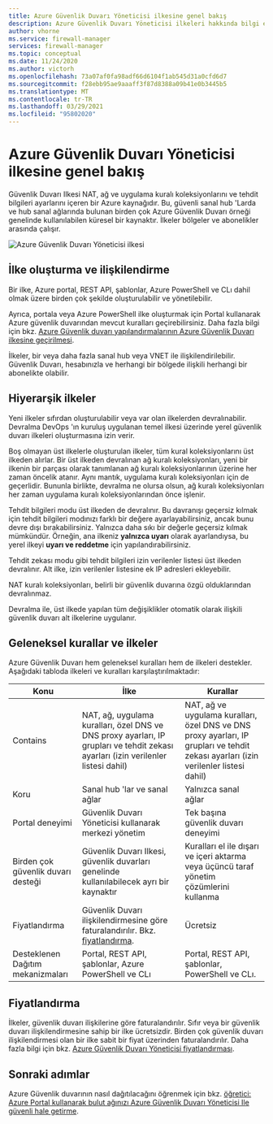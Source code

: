 ```yaml
---
title: Azure Güvenlik Duvarı Yöneticisi ilkesine genel bakış
description: Azure Güvenlik Duvarı Yöneticisi ilkeleri hakkında bilgi edinin
author: vhorne
ms.service: firewall-manager
services: firewall-manager
ms.topic: conceptual
ms.date: 11/24/2020
ms.author: victorh
ms.openlocfilehash: 73a07af0fa98adf66d6104f1ab545d31a0cfd6d7
ms.sourcegitcommit: f28ebb95ae9aaaff3f87d8388a09b41e0b3445b5
ms.translationtype: MT
ms.contentlocale: tr-TR
ms.lasthandoff: 03/29/2021
ms.locfileid: "95802020"
---
```

# <a name="azure-firewall-manager-policy-overview"></a>Azure Güvenlik Duvarı Yöneticisi ilkesine genel bakış

Güvenlik Duvarı Ilkesi NAT, ağ ve uygulama kuralı koleksiyonlarını ve tehdit bilgileri ayarlarını içeren bir Azure kaynağıdır. Bu, güvenli sanal hub 'Larda ve hub sanal ağlarında bulunan birden çok Azure Güvenlik Duvarı örneği genelinde kullanılabilen küresel bir kaynaktır. İlkeler bölgeler ve abonelikler arasında çalışır.

![Azure Güvenlik Duvarı Yöneticisi ilkesi](media/policy-overview/policy-overview.png)

## <a name="policy-creation-and-association"></a>İlke oluşturma ve ilişkilendirme

Bir ilke, Azure portal, REST API, şablonlar, Azure PowerShell ve CLı dahil olmak üzere birden çok şekilde oluşturulabilir ve yönetilebilir.

Ayrıca, portala veya Azure PowerShell ilke oluşturmak için Portal kullanarak Azure güvenlik duvarından mevcut kuralları geçirebilirsiniz. Daha fazla bilgi için bkz. [Azure Güvenlik duvarı yapılandırmalarının Azure Güvenlik Duvarı ilkesine geçirilmesi](migrate-to-policy.md). 

İlkeler, bir veya daha fazla sanal hub veya VNET ile ilişkilendirilebilir. Güvenlik Duvarı, hesabınızla ve herhangi bir bölgede ilişkili herhangi bir abonelikte olabilir.

## <a name="hierarchical-policies"></a>Hiyerarşik ilkeler

Yeni ilkeler sıfırdan oluşturulabilir veya var olan ilkelerden devralınabilir. Devralma DevOps 'ın kuruluş uygulanan temel ilkesi üzerinde yerel güvenlik duvarı ilkeleri oluşturmasına izin verir.

Boş olmayan üst ilkelerle oluşturulan ilkeler, tüm kural koleksiyonlarını üst ilkeden alırlar. Bir üst ilkeden devralınan ağ kuralı koleksiyonları, yeni bir ilkenin bir parçası olarak tanımlanan ağ kuralı koleksiyonlarının üzerine her zaman öncelik atanır. Aynı mantık, uygulama kuralı koleksiyonları için de geçerlidir. Bununla birlikte, devralma ne olursa olsun, ağ kuralı koleksiyonları her zaman uygulama kuralı koleksiyonlarından önce işlenir.

Tehdit bilgileri modu üst ilkeden de devralınır. Bu davranışı geçersiz kılmak için tehdit bilgileri modınızı farklı bir değere ayarlayabilirsiniz, ancak bunu devre dışı bırakabilirsiniz. Yalnızca daha sıkı bir değerle geçersiz kılmak mümkündür. Örneğin, ana ilkeniz **yalnızca uyarı** olarak ayarlandıysa, bu yerel ilkeyi **uyarı ve reddetme** için yapılandırabilirsiniz.

Tehdit zekası modu gibi tehdit bilgileri izin verilenler listesi üst ilkeden devralınır. Alt ilke, izin verilenler listesine ek IP adresleri ekleyebilir.

NAT kuralı koleksiyonları, belirli bir güvenlik duvarına özgü olduklarından devralınmaz.

Devralma ile, üst ilkede yapılan tüm değişiklikler otomatik olarak ilişkili güvenlik duvarı alt ilkelerine uygulanır.

## <a name="traditional-rules-and-policies"></a>Geleneksel kurallar ve ilkeler

Azure Güvenlik Duvarı hem geleneksel kuralları hem de ilkeleri destekler. Aşağıdaki tabloda ilkeleri ve kuralları karşılaştırılmaktadır:


| Konu | İlke  | Kurallar |
| ------- | ------- | ----- |
|Contains     |NAT, ağ, uygulama kuralları, özel DNS ve DNS proxy ayarları, IP grupları ve tehdit zekası ayarları (izin verilenler listesi dahil)|NAT, ağ ve uygulama kuralları, özel DNS ve DNS proxy ayarları, IP grupları ve tehdit zekası ayarları (izin verilenler listesi dahil)|
|Koru     |Sanal hub 'lar ve sanal ağlar|Yalnızca sanal ağlar|
|Portal deneyimi     |Güvenlik Duvarı Yöneticisi kullanarak merkezi yönetim|Tek başına güvenlik duvarı deneyimi|
|Birden çok güvenlik duvarı desteği     |Güvenlik Duvarı Ilkesi, güvenlik duvarları genelinde kullanılabilecek ayrı bir kaynaktır|Kuralları el ile dışarı ve içeri aktarma veya üçüncü taraf yönetim çözümlerini kullanma |
|Fiyatlandırma     |Güvenlik Duvarı ilişkilendirmesine göre faturalandırılır. Bkz. [fiyatlandırma](#pricing).|Ücretsiz|
|Desteklenen Dağıtım mekanizmaları     |Portal, REST API, şablonlar, Azure PowerShell ve CLı|Portal, REST API, şablonlar, PowerShell ve CLı. |

## <a name="pricing"></a>Fiyatlandırma

İlkeler, güvenlik duvarı ilişkilerine göre faturalandırılır. Sıfır veya bir güvenlik duvarı ilişkilendirmesine sahip bir ilke ücretsizdir. Birden çok güvenlik duvarı ilişkilendirmesi olan bir ilke sabit bir fiyat üzerinden faturalandırılır. Daha fazla bilgi için bkz. [Azure Güvenlik Duvarı Yöneticisi fiyatlandırması](https://azure.microsoft.com/pricing/details/firewall-manager/).

## <a name="next-steps"></a>Sonraki adımlar

Azure Güvenlik duvarının nasıl dağıtılacağını öğrenmek için bkz. [öğretici: Azure Portal kullanarak bulut ağınızı Azure Güvenlik Duvarı Yöneticisi Ile güvenli hale getirme](secure-cloud-network.md).
